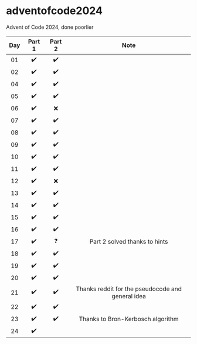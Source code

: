 # adventofcode2024
Advent of Code 2024, done poorlier

| Day | Part 1 | Part 2 |               Note             |
|:---:|:------:|:------:|:------------------------------:|
|  01 |   ✔️  |    ✔️  |                                |
|  02 |   ✔️  |    ✔️  |                                |
|  04 |   ✔️  |    ✔️  |                                |
|  05 |   ✔️  |    ✔️  |                                |
|  06 |   ✔️  |    ❌  |                                |
|  07 |   ✔️  |    ✔️  |                                |
|  08 |   ✔️  |    ✔️  |                                |
|  09 |   ✔️  |    ✔️  |                                |
|  10 |   ✔️  |    ✔️  |                                |
|  11 |   ✔️  |    ✔️  |                                |
|  12 |   ✔️  |    ❌  |                                |
|  13 |   ✔️  |    ✔️  |                                |
|  14 |   ✔️  |    ✔️  |                                |
|  15 |   ✔️  |    ✔️  |                                |
|  16 |   ✔️  |    ✔️  |                                |
|  17 |   ✔️  |    ❓  |Part 2 solved thanks to hints   |
|  18 |   ✔️  |    ✔️  |                                |
|  19 |   ✔️  |    ✔️  |                                |
|  20 |   ✔️  |    ✔️  |                                |
|  21 |   ✔️  |    ✔️  |Thanks reddit for the pseudocode and general idea|
|  22 |   ✔️  |    ✔️  |                                |
|  23 |   ✔️  |    ✔️  |Thanks to Bron-Kerbosch algorithm|
|  24 |   ✔️  |      |                                |